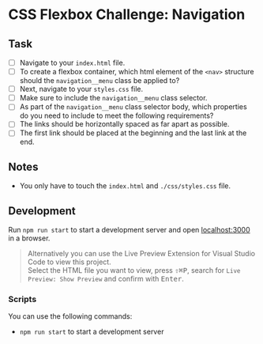 # CSS Flexbox Challenge: Navigation

## Task 

- [ ] Navigate to your `index.html` file.
- [ ] To create a flexbox container, which html element of the `<nav>` structure should the `navigation__menu` class be applied to?
- [ ] Next, navigate to your `styles.css` file.
- [ ] Make sure to include the `navigation__menu` class selector.
- [ ] As part of the `navigation__menu` class selector body, which properties do you need to include to meet the following requirements?
- [ ] The links should be horizontally spaced as far apart as possible.
- [ ] The first link should be placed at the beginning and the last link at the end.

## Notes

- You only have to touch the `index.html` and `./css/styles.css` file.

## Development

Run `npm run start` to start a development server and open [localhost:3000](http://localhost:3000) in a browser.

> Alternatively you can use the Live Preview Extension for Visual Studio Code to view this project.  
> Select the HTML file you want to view, press <kbd>⇧</kbd><kbd>⌘</kbd><kbd>P</kbd>, search for `Live Preview: Show Preview` and confirm with <kbd>Enter</kbd>.

### Scripts

You can use the following commands:

- `npm run start` to start a development server
